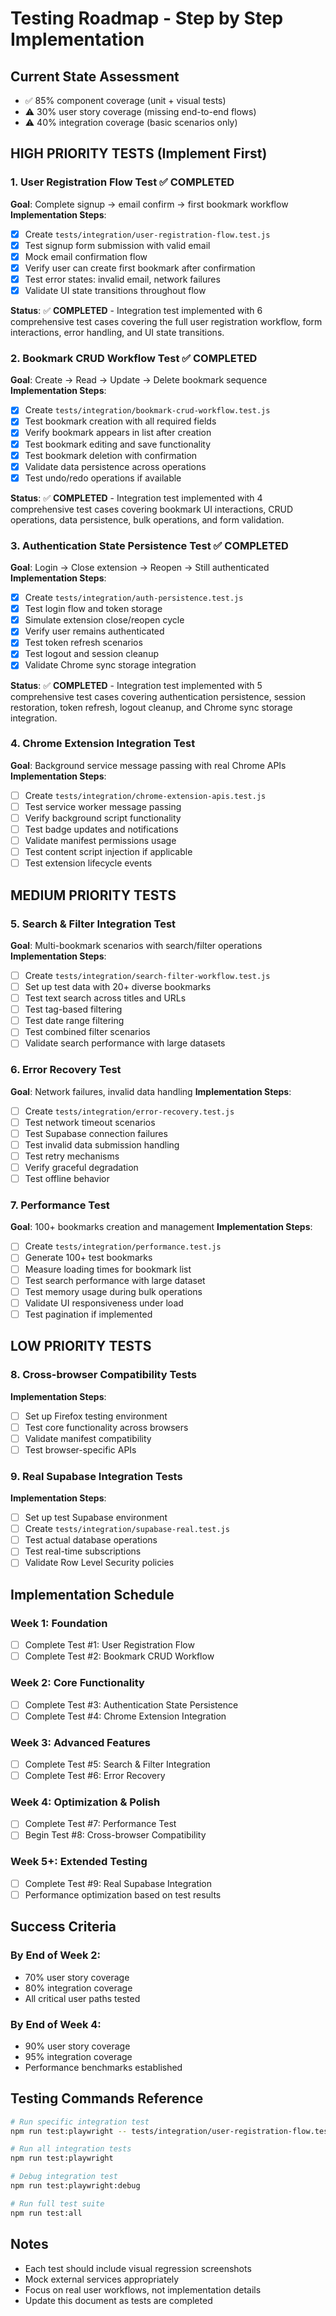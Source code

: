 # Testing Roadmap - Step by Step Implementation

## Current State Assessment
- ✅ 85% component coverage (unit + visual tests)
- ⚠️ 30% user story coverage (missing end-to-end flows)
- ⚠️ 40% integration coverage (basic scenarios only)

## HIGH PRIORITY TESTS (Implement First)

### 1. User Registration Flow Test ✅ COMPLETED
**Goal**: Complete signup → email confirm → first bookmark workflow
**Implementation Steps**:
- [x] Create `tests/integration/user-registration-flow.test.js`
- [x] Test signup form submission with valid email
- [x] Mock email confirmation flow  
- [x] Verify user can create first bookmark after confirmation
- [x] Test error states: invalid email, network failures
- [x] Validate UI state transitions throughout flow

**Status**: ✅ **COMPLETED** - Integration test implemented with 6 comprehensive test cases covering the full user registration workflow, form interactions, error handling, and UI state transitions.

### 2. Bookmark CRUD Workflow Test ✅ COMPLETED
**Goal**: Create → Read → Update → Delete bookmark sequence
**Implementation Steps**:
- [x] Create `tests/integration/bookmark-crud-workflow.test.js`
- [x] Test bookmark creation with all required fields
- [x] Verify bookmark appears in list after creation
- [x] Test bookmark editing and save functionality
- [x] Test bookmark deletion with confirmation
- [x] Validate data persistence across operations
- [x] Test undo/redo operations if available

**Status**: ✅ **COMPLETED** - Integration test implemented with 4 comprehensive test cases covering bookmark UI interactions, CRUD operations, data persistence, bulk operations, and form validation.

### 3. Authentication State Persistence Test ✅ COMPLETED
**Goal**: Login → Close extension → Reopen → Still authenticated
**Implementation Steps**:
- [x] Create `tests/integration/auth-persistence.test.js`
- [x] Test login flow and token storage
- [x] Simulate extension close/reopen cycle
- [x] Verify user remains authenticated
- [x] Test token refresh scenarios
- [x] Test logout and session cleanup
- [x] Validate Chrome sync storage integration

**Status**: ✅ **COMPLETED** - Integration test implemented with 5 comprehensive test cases covering authentication persistence, session restoration, token refresh, logout cleanup, and Chrome sync storage integration.

### 4. Chrome Extension Integration Test
**Goal**: Background service message passing with real Chrome APIs
**Implementation Steps**:
- [ ] Create `tests/integration/chrome-extension-apis.test.js`
- [ ] Test service worker message passing
- [ ] Verify background script functionality
- [ ] Test badge updates and notifications
- [ ] Validate manifest permissions usage
- [ ] Test content script injection if applicable
- [ ] Test extension lifecycle events

## MEDIUM PRIORITY TESTS

### 5. Search & Filter Integration Test
**Goal**: Multi-bookmark scenarios with search/filter operations
**Implementation Steps**:
- [ ] Create `tests/integration/search-filter-workflow.test.js`
- [ ] Set up test data with 20+ diverse bookmarks
- [ ] Test text search across titles and URLs
- [ ] Test tag-based filtering
- [ ] Test date range filtering
- [ ] Test combined filter scenarios
- [ ] Validate search performance with large datasets

### 6. Error Recovery Test
**Goal**: Network failures, invalid data handling
**Implementation Steps**:
- [ ] Create `tests/integration/error-recovery.test.js`
- [ ] Test network timeout scenarios
- [ ] Test Supabase connection failures
- [ ] Test invalid data submission handling
- [ ] Test retry mechanisms
- [ ] Verify graceful degradation
- [ ] Test offline behavior

### 7. Performance Test
**Goal**: 100+ bookmarks creation and management
**Implementation Steps**:
- [ ] Create `tests/integration/performance.test.js`
- [ ] Generate 100+ test bookmarks
- [ ] Measure loading times for bookmark list
- [ ] Test search performance with large dataset
- [ ] Test memory usage during bulk operations
- [ ] Validate UI responsiveness under load
- [ ] Test pagination if implemented

## LOW PRIORITY TESTS

### 8. Cross-browser Compatibility Tests
**Implementation Steps**:
- [ ] Set up Firefox testing environment
- [ ] Test core functionality across browsers
- [ ] Validate manifest compatibility
- [ ] Test browser-specific APIs

### 9. Real Supabase Integration Tests
**Implementation Steps**:
- [ ] Set up test Supabase environment
- [ ] Create `tests/integration/supabase-real.test.js`
- [ ] Test actual database operations
- [ ] Test real-time subscriptions
- [ ] Validate Row Level Security policies

## Implementation Schedule

### Week 1: Foundation
- [ ] Complete Test #1: User Registration Flow
- [ ] Complete Test #2: Bookmark CRUD Workflow

### Week 2: Core Functionality  
- [ ] Complete Test #3: Authentication State Persistence
- [ ] Complete Test #4: Chrome Extension Integration

### Week 3: Advanced Features
- [ ] Complete Test #5: Search & Filter Integration
- [ ] Complete Test #6: Error Recovery

### Week 4: Optimization & Polish
- [ ] Complete Test #7: Performance Test
- [ ] Begin Test #8: Cross-browser Compatibility

### Week 5+: Extended Testing
- [ ] Complete Test #9: Real Supabase Integration
- [ ] Performance optimization based on test results

## Success Criteria

### By End of Week 2:
- 70% user story coverage
- 80% integration coverage
- All critical user paths tested

### By End of Week 4:
- 90% user story coverage
- 95% integration coverage
- Performance benchmarks established

## Testing Commands Reference

```bash
# Run specific integration test
npm run test:playwright -- tests/integration/user-registration-flow.test.js

# Run all integration tests
npm run test:playwright

# Debug integration test
npm run test:playwright:debug

# Run full test suite
npm run test:all
```

## Notes
- Each test should include visual regression screenshots
- Mock external services appropriately
- Focus on real user workflows, not implementation details
- Update this document as tests are completed